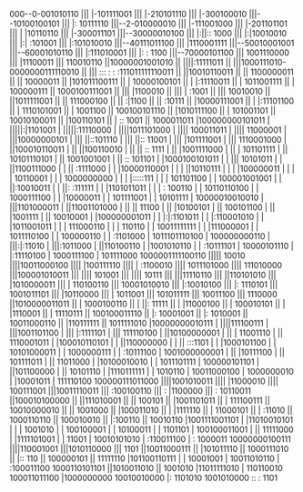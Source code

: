 000--0-001010110
|||  |-101111001
|||  |-210101110
|||  |-300100010
|||--10100100101
|||  |: 10111110
|||--2-010000010
|||  |-111001000
|||  |-201101101
|||  | |10110110
|||  |-300011101
|||--30000010100
|||  |:||:: 1000
|||  |:|10010010
|||  |:| :101001
|||  |:101010010
|||--40111011100
|||  |1110001111
|||--50010001001
|||--60001010110
|||  |:111010001
|||  |:   : 1100
|||--70000101100
|||   1001110000
|||    |11100011
|||    110010110
||10000001001010
|| ||||:11111011
|| |||1000111010-0000000111110010
|| ||| :::   : : :111011111110011
|| ||10010110011
|| || 1100000011
|| ||   10000011
|| |101011100111
|| | 10000100101
|| |  |:11110011
|| |  1011001111
|| |   100000111
|| 1000100111001
||  ||| |1100010
||  ||| |  :1001
||  ||| 10010010
||  ||1011111001
||  || 111000100
||  ||    :|1100
||  ||    :10111
||  |10000111001
||  | |:11101100
||  | 1110101001
||  |    1001100
||  100100101110
||   |1010111100
||   | 101001101
||   10010100011
||    |100110101
||    | ::  1001
||    1000011011
|100000000101011
| |||||:|1101001
| |||||:11110000
| ||||1011101000
| |||| 100011011
| ||||  11000001
| |||10000000101
| ||| ||::101110
| ||| ||:: 11001
| ||| |101111001
| ||| 1110001000
| ||100010110011
| || ||100110010
| || || ::  1111
| || |1001111000
| || | 101101111
| || 10101110101
| ||  1001001001
| ||   :: 101101
| |1000100101011
| | ||| 10101011
| | ||1100111000
| | ||  :1111000
| | |10000110001
| | | ||10110111
| | | |100000011
| | | | 10110001
| | | 1000000000
| | |  |:::::111
| | |  101101100
| | 100001001001
| |  ||:10010011
| |  ||: :111111
| |  |1101011011
| |  |  : 100110
| |  10110110100
| |   1000111100
| |    |10000011
| |    101111001
| |     10101111
| 10000010010010
|  |||1101000011
|  ||11001101000
|  ||  ||  11100
|  ||  |10100101
|  ||  100101100
|  ||   |1001111
|  ||   10010001
|  |100000001011
|  | |:|:1101011
|  | |:110001010
|  | |1011001011
|  | | 111000110
|  | |    110110
|  | 10011111111
|  |  |111000001
|  |  1011110100
|  |   100000110
|  |    :1101000
|  1011101110100
|   100000000110
|    |||:|:11010
|    |||:1011000
|    ||110100110
|    |1001010110
|    | :10111101
|    10000101110
|     |:11110100
|     1000111100
|      101111000
1000001111100110
 |||||     10010
 ||||10011000100
 |||| |100111110
 |||| | :1100010
 |||| 1011101000
 ||||  111010000
 |||100001010011
 ||| |||| 101001
 ||| ||||  10111
 ||| |||11110110
 ||| ||110101010
 ||| |1010000011
 ||| | 110100110
 ||| 10001010010
 |||  |:10010100
 |||  |: 1110101
 |||  1001011101
 |||   |10110000
 |||   | 1011001
 |||   101011111
 |||    10011100
 |||     1110000
 ||1010000011011
 || | 1000100110
 || |  ||: 11111
 || |  |11000100
 || |  100010101
 || |   |1110001
 || |   11110111
 || 100100011110
 ||  |: 10001001
 ||  |:  1010001
 ||  10011000110
 ||   |110111111
 ||   1011111010
 |10000000010111
 | ||||111100111
 | |||1001101100
 | ||| |:1111101
 | ||| 111110100
 | ||10100000001
 | || | 11001110
 | || 1110001011
 | |100010110101
 | | ||110000000
 | | ||  :::1101
 | | |1000101100
 | | 10101000011
 | |  1000000111
 | |   :10111100
 | 1001000000001
 |  || |10111100
 |  || 101111011
 |  ||  11011000
 |  |10100010010
 |  | 1011101111
 |  100000101101
 |   ||101100000
 |   || 10101110
 |   |1110111111
 |   |   1010110
 |   10011000100
 |    1000000010
 |     |10001011
 |     111110100
 100000111011000
  ||||1001010011
  |||| |11000010
  |||| 100111001
  |||10011110011
  ||| :100100110
  ||| : |1100000
  ||| : 10110011
  ||100010100000
  || ||111010001
  || ||   100101
  || |1001101011
  || | 111100111
  || 10010000010
  ||  || 1001000
  ||  |100011010
  ||  | |1111110
  ||  | 11000101
  ||  |   :11010
  ||  1000110110
  ||   100010010
  ||    |:100110
  ||    10010110
  |1001111001101
  | |11010010101
  | |  | 1001010
  | |  100100001
  | |   10100011
  | |    1101101
  | 100100011001
  |  || 11111000
  |  |1111101001
  |  |     11001
  |  10010101010
  |   :110011100
  |   :  1000011
  10000000100111
   ||||110001001
   |||1010110000
   |||      1101
   ||10011000111
   || |101011110
   || 1000111010
   ||  |::   110
   ||  100000101
   ||   11111110
   |101100110111
   | |  10001001
   | 10011010110
   |  :100011100
   1000110101101
    ||1010011010
    ||   1001010
    |11011111010
    |  110110010
    100011011100
     |1000000000
     10010010000
      |: 1101010
      1001010000
       :: : 1101
